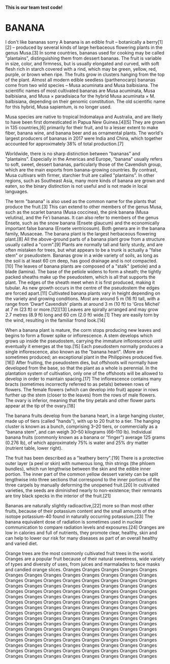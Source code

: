 **This is our team test code!**
# BANANA #
I don't like bananas
sorry
A banana is an edible fruit – botanically a berry[1][2] – produced by several kinds of large herbaceous flowering plants in the genus Musa.[3] In some countries, bananas used for cooking may be called "plantains", distinguishing them from dessert bananas. The fruit is variable in size, color, and firmness, but is usually elongated and curved, with soft flesh rich in starch covered with a rind, which may be green, yellow, red, purple, or brown when ripe. The fruits grow in clusters hanging from the top of the plant. Almost all modern edible seedless (parthenocarp) bananas come from two wild species – Musa acuminata and Musa balbisiana. The scientific names of most cultivated bananas are Musa acuminata, Musa balbisiana, and Musa × paradisiaca for the hybrid Musa acuminata × M. balbisiana, depending on their genomic constitution. The old scientific name for this hybrid, Musa sapientum, is no longer used.

Musa species are native to tropical Indomalaya and Australia, and are likely to have been first domesticated in Papua New Guinea.[4][5] They are grown in 135 countries,[6] primarily for their fruit, and to a lesser extent to make fiber, banana wine, and banana beer and as ornamental plants. The world's largest producers of bananas in 2017 were India and China, which together accounted for approximately 38% of total production.[7]

Worldwide, there is no sharp distinction between "bananas" and "plantains". Especially in the Americas and Europe, "banana" usually refers to soft, sweet, dessert bananas, particularly those of the Cavendish group, which are the main exports from banana-growing countries. By contrast, Musa cultivars with firmer, starchier fruit are called "plantains". In other regions, such as Southeast Asia, many more kinds of banana are grown and eaten, so the binary distinction is not useful and is not made in local languages.

The term "banana" is also used as the common name for the plants that produce the fruit.[3] This can extend to other members of the genus Musa, such as the scarlet banana (Musa coccinea), the pink banana (Musa velutina), and the Fe'i bananas. It can also refer to members of the genus Ensete, such as the snow banana (Ensete glaucum) and the economically important false banana (Ensete ventricosum). Both genera are in the banana family, Musaceae.
The banana plant is the largest herbaceous flowering plant.[8] All the above-ground parts of a banana plant grow from a structure usually called a "corm".[9] Plants are normally tall and fairly sturdy, and are often mistaken for trees, but what appears to be a trunk is actually a "false stem" or pseudostem. Bananas grow in a wide variety of soils, as long as the soil is at least 60 cm deep, has good drainage and is not compacted.[10] The leaves of banana plants are composed of a "stalk" (petiole) and a blade (lamina). The base of the petiole widens to form a sheath; the tightly packed sheaths make up the pseudostem, which is all that supports the plant. The edges of the sheath meet when it is first produced, making it tubular. As new growth occurs in the centre of the pseudostem the edges are forced apart.[11] Cultivated banana plants vary in height depending on the variety and growing conditions. Most are around 5 m (16 ft) tall, with a range from 'Dwarf Cavendish' plants at around 3 m (10 ft) to 'Gros Michel' at 7 m (23 ft) or more.[12][13] Leaves are spirally arranged and may grow 2.7 metres (8.9 ft) long and 60 cm (2.0 ft) wide.[1] They are easily torn by the wind, resulting in the familiar frond look.[14]

When a banana plant is mature, the corm stops producing new leaves and begins to form a flower spike or inflorescence. A stem develops which grows up inside the pseudostem, carrying the immature inflorescence until eventually it emerges at the top.[15] Each pseudostem normally produces a single inflorescence, also known as the "banana heart". (More are sometimes produced; an exceptional plant in the Philippines produced five.[16]) After fruiting, the pseudostem dies, but offshoots will normally have developed from the base, so that the plant as a whole is perennial. In the plantation system of cultivation, only one of the offshoots will be allowed to develop in order to maintain spacing.[17] The inflorescence contains many bracts (sometimes incorrectly referred to as petals) between rows of flowers. The female flowers (which can develop into fruit) appear in rows further up the stem (closer to the leaves) from the rows of male flowers. The ovary is inferior, meaning that the tiny petals and other flower parts appear at the tip of the ovary.[18]

The banana fruits develop from the banana heart, in a large hanging cluster, made up of tiers (called "hands"), with up to 20 fruit to a tier. The hanging cluster is known as a bunch, comprising 3–20 tiers, or commercially as a "banana stem", and can weigh 30–50 kilograms (66–110 lb). Individual banana fruits (commonly known as a banana or "finger") average 125 grams (0.276 lb), of which approximately 75% is water and 25% dry matter (nutrient table, lower right).

The fruit has been described as a "leathery berry".[19] There is a protective outer layer (a peel or skin) with numerous long, thin strings (the phloem bundles), which run lengthwise between the skin and the edible inner portion. The inner part of the common yellow dessert variety can be split lengthwise into three sections that correspond to the inner portions of the three carpels by manually deforming the unopened fruit.[20] In cultivated varieties, the seeds are diminished nearly to non-existence; their remnants are tiny black specks in the interior of the fruit.[21]

Bananas are naturally slightly radioactive,[22] more so than most other fruits, because of their potassium content and the small amounts of the isotope potassium-40 found in naturally occurring potassium.[23] The banana equivalent dose of radiation is sometimes used in nuclear communication to compare radiation levels and exposures.[24]
Oranges are low in calories and full of nutrients, they promote clear, healthy, skin and can help to lower our risk for many diseases as part of an overall healthy and varied diet.

Orange trees are the most commonly cultivated fruit trees in the world. Oranges are a popular fruit because of their natural sweetness, wide variety of types and diversity of uses, from juices and marmalades to face masks and candied orange slices.
Oranges Oranges Oranges Oranges Oranges Oranges Oranges Oranges Oranges Oranges Oranges Oranges Oranges Oranges Oranges Oranges Oranges Oranges Oranges Oranges Oranges Oranges Oranges Oranges Oranges Oranges Oranges Oranges Oranges Oranges Oranges Oranges Oranges Oranges Oranges Oranges Oranges Oranges Oranges Oranges Oranges Oranges Oranges Oranges Oranges Oranges Oranges Oranges Oranges Oranges Oranges Oranges Oranges Oranges Oranges Oranges Oranges Oranges Oranges Oranges Oranges Oranges Oranges Oranges Oranges Oranges Oranges Oranges Oranges Oranges Oranges Oranges Oranges Oranges Oranges Oranges Oranges Oranges Oranges Oranges Oranges Oranges Oranges Oranges Oranges Oranges Oranges Oranges Oranges Oranges Oranges Oranges Oranges Oranges Oranges Oranges Oranges Oranges Oranges Oranges Oranges Oranges Oranges Oranges Oranges Oranges Oranges Oranges Oranges Oranges Oranges Oranges Oranges Oranges Oranges Oranges Oranges Oranges Oranges Oranges Oranges Oranges Oranges Oranges Oranges Oranges Oranges Oranges Oranges Oranges Oranges Oranges Oranges
